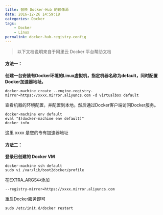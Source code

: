 ```yaml
---
title: 替换 Docker-Hub 的镜像源
date: 2016-12-26 14:59:18
categories: Docker
tags: 
	- Docker
	- Linux
permalink: docker-hub-registry-config
---
```


> 以下文档说明来自于阿里云 Docker 平台帮助文档

#### 方法一：

**创建一台安装有Docker环境的Linux虚拟机，指定机器名称为default，同时配置Docker加速器地址。**

<!-- more -->

```
docker-machine create --engine-registry-mirror=https://xxxx.mirror.aliyuncs.com -d virtualbox default
```

查看机器的环境配置，并配置到本地。然后通过Docker客户端访问Docker服务。

```
docker-machine env default
eval "$(docker-machine env default)"
docker info
```

这里 xxxx 是您的专有加速器地址

#### 方法二：

**登录已创建的 Docker VM**

```
docker-machine ssh default
sudo vi /var/lib/boot2docker/profile
```

在EXTRA_ARGS中添加

```
--registry-mirror=https://xxxx.mirror.aliyuncs.com
```

重启Docker服务即可

```
sudo /etc/init.d/docker restart
```